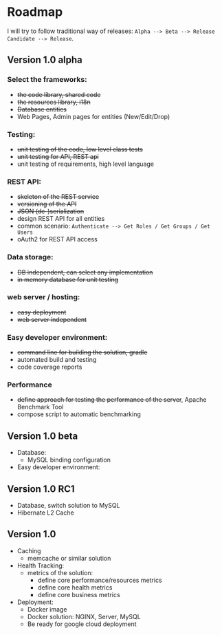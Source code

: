   # Roadmap

I will try to follow traditional way of releases: ```Alpha --> Beta --> Release Candidate --> Release```.

 ## Version 1.0 alpha

### Select the frameworks:
  - ~~the code library, shared code~~
  - ~~the resources library, i18n~~
  - ~~Database entities~~
  - Web Pages, Admin pages for entities (New/Edit/Drop)

### Testing:
  - ~~unit testing of the code, low level class tests~~
  - ~~unit testing for API, REST api~~
  - unit testing of requirements, high level language

### REST API:
  - ~~skeleton of the REST service~~
  - ~~versioning of the API~~
  - ~~JSON (de-)serialization~~
  - design REST API for all entities
  - common scenario: ```Authenticate --> Get Roles / Get Groups / Get Users```
  - oAuth2 for REST API access

### Data storage:
  - ~~DB independent, can select any implementation~~
  - ~~in memory database for unit testing~~

### web server / hosting:
  - ~~easy deployment~~
  - ~~web server independent~~

### Easy developer environment:
  - ~~command line for building the solution, gradle~~
  - automated build and testing
  - code coverage reports

### Performance
  - ~~define approach for testing the performance of the server~~, Apache Benchmark Tool
  - compose script to automatic benchmarking

 ## Version 1.0 beta
  - Database:
    - MySQL binding configuration
  - Easy developer environment:

 ## Version 1.0 RC1
  - Database, switch solution to MySQL
  - Hibernate L2 Cache

 ## Version 1.0
  - Caching
    -  memcache or similar solution
  - Health Tracking:
    - metrics of the solution:
      - define core performance/resources metrics
      - define core health metrics
      - define core business metrics
  - Deployment:
    - Docker image
    - Docker solution: NGINX, Server, MySQL
    - Be ready for google cloud deployment
